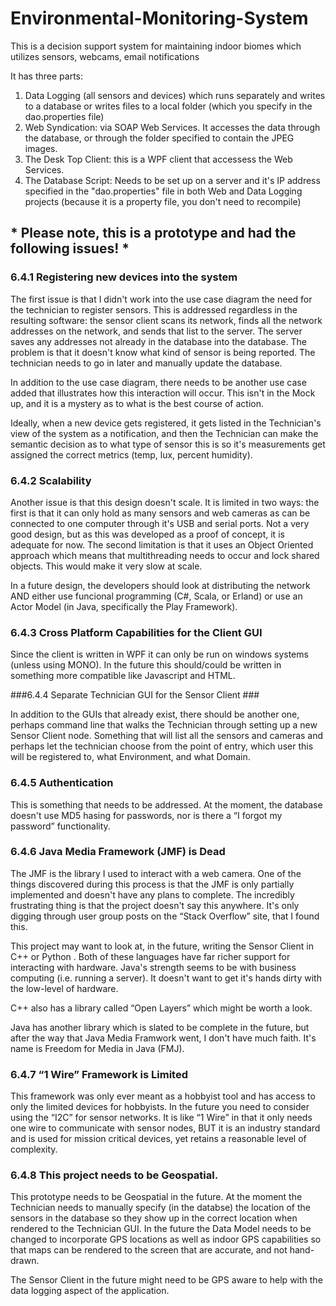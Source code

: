 # Environmental-Monitoring-System #

This is a decision support system for maintaining indoor biomes which utilizes sensors, webcams, email notifications

It has three parts: 

1. Data Logging (all sensors and devices) which runs separately and writes to a database or writes files to a local folder (which you specify in the dao.properties file)
2. Web Syndication: via SOAP Web Services. It accesses the data through the database, or through the folder specified to contain the JPEG images.
3. The Desk Top Client: this is a WPF client that accessess the Web Services. 
4. The Database Script: Needs to be set up on a server and it's IP address specified in the "dao.properties" file in both Web and Data Logging projects (because it is a property file, you don't need to recompile)

## * Please note, this is a prototype and had the following issues! * ##

### 6.4.1 Registering new devices into the system ###

The first issue is that I didn't work into the use case diagram the need for the technician to register sensors. This is addressed regardless in the resulting software: the sensor client scans its network, finds all the network addresses on the network, and sends that list to the server. The server saves any addresses not already in the database into the database. The problem is that it doesn't know what kind of sensor is being reported. The technician needs to go in later and manually update the database. 

In addition to the use case diagram, there needs to be another use case added that illustrates how this interaction will occur. This isn't in the Mock up, and it is a mystery as to what is the best course of action. 

Ideally, when a new device gets registered, it gets listed in the Technician's view of the system as a notification, and then the Technician can make the semantic decision as to what type of sensor this is so it's measurements get assigned the correct metrics (temp, lux, percent humidity). 

### 6.4.2 Scalability ###

Another issue is that this design doesn't scale. It is limited in two ways: the first is that it can only hold as many sensors and web cameras as can be connected to one computer through it's USB and serial ports. Not a very good design, but as this was developed as a proof of concept, it is adequate for now. The second limitation is that it uses an Object Oriented approach which means that multithreading needs to occur and lock shared objects. This would make it very slow at scale. 

In a future design, the developers should look at distributing the network AND either use funcional programming (C#, Scala, or Erland) or use an Actor Model (in Java, specifically the Play Framework). 

### 6.4.3 Cross Platform Capabilities for the Client GUI ###

Since the client is written in WPF it can only be run on windows systems (unless using MONO). In the future this should/could be written in something more compatible like Javascript and HTML. 

###6.4.4 Separate Technician GUI for the Sensor Client ###

In addition to the GUIs that already exist, there should be another one, perhaps command line that walks the Technician through setting up a new Sensor Client node. Something that will list all the sensors and cameras and perhaps let the technician choose from the point of entry, which user this will be registered to, what Environment, and what Domain. 

### 6.4.5 Authentication ###

This is something that needs to be addressed. At the moment, the database doesn't use MD5 hasing for passwords, nor is there a “I forgot my password” functionality.

### 6.4.6 Java Media Framework (JMF) is Dead ###

The JMF is the library I used to interact with a web camera. One of the things discovered during this process is that the JMF is only partially implemented and doesn't have any plans to complete. The incredibly frustrating thing is that the project doesn't say this anywhere. It's only digging through user group posts on the “Stack Overflow” site, that I found this. 

This project may want to look at, in the future, writing the Sensor Client in C++ or Python . Both of these languages have far richer support for interacting with hardware. Java's strength seems to be with business computing (i.e. running a server). It doesn't want to get it's hands dirty with the low-level of hardware. 

C++ also has a library called “Open Layers” which might be worth a look. 

Java has another library which is slated to be complete in the future, but after the way that Java Media Framwork went, I don't have much faith. It's name is Freedom for Media in Java (FMJ).

### 6.4.7 “1 Wire” Framework is Limited ###

This framework was only ever meant as a hobbyist tool and has access to only the limited devices for hobbyists. In the future you need to consider using the “I2C” for sensor networks. It is like “1 Wire” in that it only needs one wire to communicate with sensor nodes, BUT it is an industry standard and is used for mission critical devices, yet retains a reasonable level of complexity.

### 6.4.8 This project needs to be Geospatial. ###

This prototype needs to be Geospatial in the future. At the moment the Technician needs to manually specify (in the databse) the  location of the sensors in the database so they show up in the correct location when rendered to the Technician GUI. In the future the Data Model needs to be changed to incorporate GPS locations as well as indoor GPS capabilities so that maps can be rendered to the screen that are accurate, and not hand-drawn. 

The Sensor Client in the future might need to be GPS aware to help with the data logging aspect of the application. 
